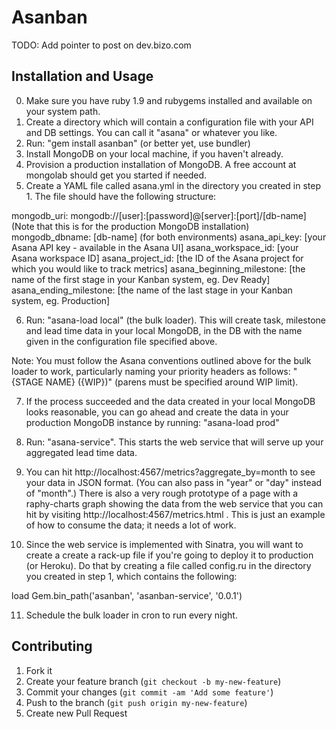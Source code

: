 # Asanban

TODO: Add pointer to post on dev.bizo.com

## Installation and Usage

0. Make sure you have ruby 1.9 and rubygems installed and available on your system path.
1. Create a directory which will contain a configuration file with your API and DB settings.  You can call it "asana" or whatever you like.
2. Run: "gem install asanban" (or better yet, use bundler)
3. Install MongoDB on your local machine, if you haven't already.
4. Provision a production installation of MongoDB.  A free account at mongolab should get you started if needed.
5. Create a YAML file called asana.yml in the directory you created in step 1.  The file should have the following structure:

mongodb_uri: mongodb://[user]:[password]@[server]:[port]/[db-name]  (Note that this is for the production MongoDB installation)
mongodb_dbname: [db-name]  (for both environments)
asana_api_key: [your Asana API key - available in the Asana UI]
asana_workspace_id: [your Asana workspace ID]
asana_project_id: [the ID of the Asana project for which you would like to track metrics]
asana_beginning_milestone: [the name of the first stage in your Kanban system, eg. Dev Ready]
asana_ending_milestone: [the name of the last stage in your Kanban system, eg. Production]

6. Run: "asana-load local" (the bulk loader).  This will create task, milestone and lead time data in your local MongoDB, in the DB with the name given in the configuration file specified above.

Note: You must follow the Asana conventions outlined above for the bulk loader to work, particularly naming your priority headers as follows: "{STAGE NAME} ({WIP})" (parens must be specified around WIP limit).

7. If the process succeeded and the data created in your local MongoDB looks reasonable, you can go ahead and create the data in your production MongoDB instance by running: "asana-load prod"

8. Run: "asana-service".  This starts the web service that will serve up your aggregated lead time data.

9. You can hit http://localhost:4567/metrics?aggregate_by=month to see your data in JSON format.  (You can also pass in "year" or "day" instead of "month".)  There is also a very rough prototype of a page with a raphy-charts graph showing the data from the web service that you can hit by visiting http://localhost:4567/metrics.html .  This is just an example of how to consume the data; it needs a lot of work.

10. Since the web service is implemented with Sinatra, you will want to create a create a rack-up file if you're going to deploy it to production (or Heroku).  Do that by creating a file called config.ru in the directory you created in step 1, which contains the following:

load Gem.bin_path('asanban', 'asanban-service', '0.0.1')

11. Schedule the bulk loader in cron to run every night.

## Contributing

1. Fork it
2. Create your feature branch (`git checkout -b my-new-feature`)
3. Commit your changes (`git commit -am 'Add some feature'`)
4. Push to the branch (`git push origin my-new-feature`)
5. Create new Pull Request
